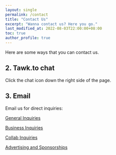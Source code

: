 ```yaml
---
layout: single
permalink: /contact
title: "Contact Us"
excerpt: "Wanna contact us? Here you go."
last_modified_at: 2022-08-03T22:00:00+08:00
toc: true
author_profile: true
---
```


Here are some ways that you can contact us.

## 2. Tawk.to chat

Click the chat icon down the right side of the page.

## 3. Email

Email us for direct inquiries:

[General Inquiries](mailto:general@ltg.network)

[Business Inquiries](mailto:business@ltg.network)

[Collab Inquiries](mailto:collab@ltg.network)

[Advertising and Sponsorships](mailto:advertisement@ltg.network)
